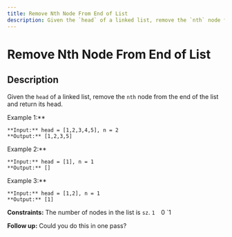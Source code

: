 ```yaml
---
title: Remove Nth Node From End of List
description: Given the `head` of a linked list, remove the `nth` node from the end of the list and return its hea
---
```

# Remove Nth Node From End of List
## Description
Given the `head` of a linked list, remove the `nth` node from the end of the list and return its head.
 
Example 1:**

```
**Input:** head = [1,2,3,4,5], n = 2
**Output:** [1,2,3,5]
```
Example 2:**
```
**Input:** head = [1], n = 1
**Output:** []
```
Example 3:**
```
**Input:** head = [1,2], n = 1
**Output:** [1]
```
 
**Constraints:**
	The number of nodes in the list is `sz`.
	`1 
	`0 
	`1 
 
**Follow up:** Could you do this in one pass?

